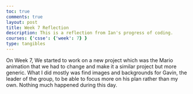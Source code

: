 ```yaml
---
toc: true
comments: true
layout: post
title: Week 7 Reflection
description: This is a reflection from Ian's progress of coding.
courses: {'csse': {'week': 7} }
type: tangibles
---
```


On Week 7, We started to work on a new project which was the Mario animation that we had to change and make it a similar project but more generic. What I did mostly was find images and backgrounds for Gavin, the leader of the group, to be able to focus more on his plan rather than my own. Nothing much happened during this day.
